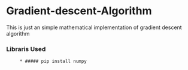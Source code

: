 # Gradient-descent-Algorithm
This is just an simple mathematical implementation of gradient descent algorithm
   ### Libraris Used
         * ##### pip install numpy
